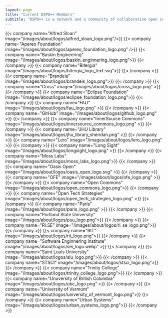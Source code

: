 ```yaml
---
layout: page
title: "Current OSPO++ Members"
subtitle: "OSPO++ is a network and a community of collaborative open source program offices in universities, governments, and civic institutions. Listed below are the current OSPO++ Members. If you are interested in joining our network please visit our Join OSPO++ page."
---
```

  <div class="container">
    <div class="row justify-content-center">
      {{< company name="Alfred Sloan" image="/images/about/logos/alfred_sloan_logo.png"/>}} 
      {{< company name="Apereo Foundation" image="/images/about/logos/apereo_foundation_logo.png" />}}
      {{< company name="Baskin Engineering" image="/images/about/logos/baskin_enginnering_logo.png">}} 
      {{< /company >}}
      {{< company name="Bitergia" image="/images/about/logos/bitergia_logo_text.svg">}} 
      {{< /company >}}
      {{< company name="Brandeis" image="/images/about/logos/brandeis_logo.png">}}
      {{< /company >}}
      {{< company name="Cross" image="/images/about/logos/cross_logo.png" >}}
      {{< /company >}}
      {{< company name="Eclipse Foundation" image="/images/about/logos/eclipse_foundation_logo.png">}}
      {{< /company >}}
      {{< company name="FAU" image="/images/about/logos/fau_logo.png" >}}
      {{< /company >}}
      {{< company name="GitHub" image="/images/about/logos/github_logo.png" >}}
      {{< /company >}}
      {{< company name="InnerSource Commons" image="/images/about/logos/innersource_commons_logo.png" >}}
      {{< /company >}}
      {{< company name="JHU Library" image="/images/about/logos/jhu_library_sheridan.png" >}}
      {{< /company >}}
      {{< company name="Lero" image="/images/about/logos/lero_logo.png" >}}
      {{< /company >}}
      {{< company name="Long Sight" image="/images/about/logos/longsight_logo.png" >}}
      {{< /company >}}
      {{< company name="Moss Labs" image="/images/about/logos/moss_labs_logo.png">}}
      {{< /company >}}
      {{< company name="Oasis Open" image="/images/about/logos/oasis_open_logo.svg" >}}
      {{< /company >}}
      {{< company name="OFE" image="/images/about/logos/ofe_logo.png" >}}
      {{< /company >}}
      {{< company name="Open Commons" image="/images/about/logos/open_commons_logo.png">}}
      {{< /company >}}
      {{< company name="Open Tech Strategies" image="/images/about/logos/open_tech_strategies_logo.png" >}}
      {{< /company >}}
      {{< company name="Paris" image="/images/about/logos/paris_logo.png" >}}
      {{< /company >}}
      {{< company name="Portland State University" image="/images/about/logos/psu_logo.png">}}
      {{< /company >}}
       {{< company name="RI.SE" image="/images/about/logos/ri_se_logo.png">}}
      {{< /company >}}
      {{< company name="RIT" image="/images/about/logos/rit_logo.png">}}
      {{< /company >}}
      {{< company name="Software Enginnering Institute" image="/images/about/logos/sei_logo.webp" >}}
      {{< /company >}}
      {{< company name="Saint Louis University" image="/images/about/logos/slu_logo.png">}}
      {{< /company >}}
      {{< company name="STSCI" image="/images/about/logos/stsci_logo.png">}}
      {{< /company >}}
      {{< company name="Trinity College" image="/images/about/logos/trinity_college_logo.png">}}
      {{< /company >}}
      {{< company name="Unuversity of British Columbia" image="/images/about/logos/ubc_logo.png" >}}
      {{< /company >}}
      {{< company name="University of Vermont" image="/images/about/logos/university_of_vermont_logo.png">}}
      {{< /company >}}
      {{< company name="Urban Systems" image="/images/about/logos/urban_systems_logo.png">}}
      {{< /company >}}
    </div>
  </div>